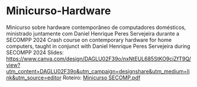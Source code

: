 # Minicurso-Hardware
Minicurso sobre hardware contemporâneo de computadores domésticos, ministrado juntamente com Daniel Henrique Peres Servejeira durante a SECOMPP 2024
Crash course on contemporary hardware for home computers, taught in conjunct with Daniel Henrique Peres Servejeira during SECOMPP 2024
Slides: https://www.canva.com/design/DAGLU02F39o/nxNtEUL685StKO9cjZfT9Q/view?utm_content=DAGLU02F39o&utm_campaign=designshare&utm_medium=link&utm_source=editor
Roteiro: [Minicurso SECOMP.pdf](https://github.com/user-attachments/files/17245761/Minicurso.SECOMP.pdf)
